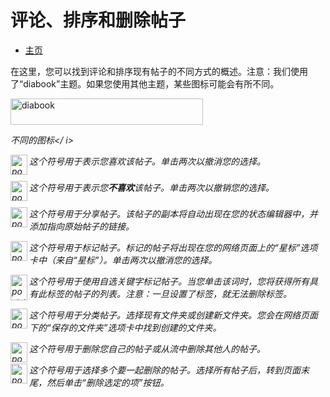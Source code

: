 评论、排序和删除帖子
==============

* [主页](help)

在这里，您可以找到评论和排序现有帖子的不同方式的概述。注意：我们使用了“diabook”主题。如果您使用其他主题，某些图标可能会有所不同。

<img src="doc/img/diabook.png" width="308" height="42" alt="diabook">

<i>不同的图标</ i>

<img src="doc/img/post_thumbs_up.png" width="27" height="32" alt="post_thumbs_up.png" align="left" style="padding-bottom: 10px;"> 这个符号用于表示您喜欢该帖子。单击两次以撤消您的选择。<p style="clear:both;"></p>

<img src="doc/img/post_thumbs_down.png" width="27" height="32" alt="post_thumbs_down.png" align="left" style="padding-bottom: 10px;"> 这个符号用于表示您<b>不喜欢</b>该帖子。单击两次以撤销您的选择。
<p style="clear:both;"></p>

<img src="doc/img/post_share.png" width="27" height="32" alt="post_share.png" align="left" style="padding-bottom: 10px;"> 这个符号用于分享帖子。该帖子的副本将自动出现在您的状态编辑器中，并添加指向原始帖子的链接。
<p style="clear:both;"></p>

<img src="doc/img/post_mark.png" width="27" height="32" alt="post_mark.png" align="left" style="padding-bottom: 10px;"> 这个符号用于标记帖子。标记的帖子将出现在您的网络页面上的“星标”选项卡中（来自“星标”）。单击两次以撤消您的选择。
<p style="clear:both;"></p>

<img src="doc/img/post_tag.png" width="27" height="41" alt="post_tag.png" align="left" style="padding-bottom: 10px;"> 这个符号用于使用自选关键字标记帖子。当您单击该词时，您将获得所有具有此标签的帖子的列表。注意：一旦设置了标签，就无法删除标签。
<p style="clear:both;"></p>

<img src="doc/img/post_categorize.png" width="27" height="32" alt="post_categorize.png" align="left" style="padding-bottom: 20px;"> 这个符号用于分类帖子。选择现有文件夹或创建新文件夹。您会在网络页面下的“保存的文件夹”选项卡中找到创建的文件夹。
<p style="clear:both;"></p>

<img src="doc/img/post_delete.png" width="27" height="32" alt="post_delete.png" align="left"> 这个符号用于删除您自己的帖子或从流中删除其他人的帖子。
<P style="clear: both;"></p>

<img src="doc/img/post_choose.png" width="27" height="32" alt="post_choose.png" align="left"> 这个符号用于选择多个要一起删除的帖子。选择所有帖子后，转到页面末尾，然后单击“删除选定的项”按钮。<P style="clear: both;"></p>